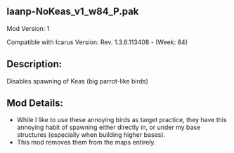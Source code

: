 ## laanp-NoKeas_v1_w84_P.pak

Mod Version: 1

Compatible with Icarus Version: Rev. 1.3.6.113408 - (Week: 84)

## Description:
Disables spawning of Keas (big parrot-like birds)

## Mod Details:
- While I like to use these annoying birds as target practice, they have this annoying habit of spawning either directly in, 
  or under my base structures (especially when building higher bases).
- This mod removes them from the maps entirely.






